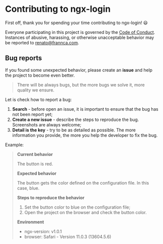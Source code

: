 # Contributing to ngx-login

First off, thank you for spending your time contributing to ngx-login! :smiley:

Everyone participating in this project is governed by the [Code of Conduct](CODE_OF_CONDUCT.md). Instances of abusive, harassing, or otherwise unacceptable behavior may be reported to [renato@frannca.com](mailto:renato@frannca.com).

## Bug reports

If you found some unexpected behavior, please create an **issue** and help the project to become even better.

> There will be always bugs, but the more bugs we solve it, more quality we ensure. 

Let is check how to report a bug:

1. **Search** - before open an issue, it is important to ensure that the bug has not been report yet;
2. **Create a new issue** - describe the steps to reproduce the bug. Screenshots are always welcome;
3. **Detail is the key** - try to be as detailed as possible. The more information you provide, the more you help the developer to fix the bug. 

Example:

> **Current behavior**
> 
> The button is red.
>  
> **Expected behavior**
>
> The button gets the color defined on the configuration file. In this case, blue.
> 
> **Steps to reproduce the behavior**
>
> 1. Set the button color to blue on the configuration file;
> 2. Open the project on the browser and check the button color.
>
> **Environment**
>
> - ngx-version: v1.0.1
> - browser: Safari - Version 11.0.3 (13604.5.6)
